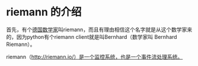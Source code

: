 # riemann 的介绍

首先，有个[德国数学家](https://en.wikipedia.org/wiki/Bernhard_Riemann)叫riemann，而且有理由相信这个名字就是从这个数学家来的，因为python有个riemann client就是叫Bernhard（数学家叫 Bernhard Riemann）。

riemann（http://riemann.io/）是一个监控系统，也是一个事件流处理系统。